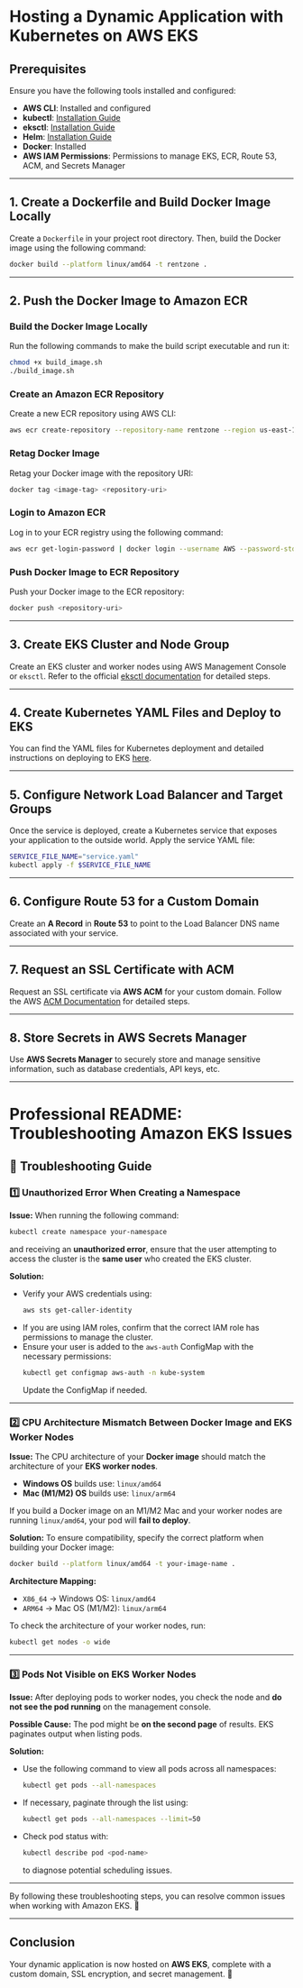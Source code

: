 # Hosting a Dynamic Application with Kubernetes on AWS EKS

## Prerequisites

Ensure you have the following tools installed and configured:

- **AWS CLI**: Installed and configured
- **kubectl**: [Installation Guide](https://kubernetes.io/docs/tasks/tools/install-kubectl-macos/#install-with-homebrew-on-macos)
- **eksctl**: [Installation Guide](https://eksctl.io/installation/)
- **Helm**: [Installation Guide](https://helm.sh/docs/intro/install/)
- **Docker**: Installed
- **AWS IAM Permissions**: Permissions to manage EKS, ECR, Route 53, ACM, and Secrets Manager

---

## 1. Create a Dockerfile and Build Docker Image Locally

Create a `Dockerfile` in your project root directory. Then, build the Docker image using the following command:

```sh
docker build --platform linux/amd64 -t rentzone .
```

---

## 2. Push the Docker Image to Amazon ECR

### Build the Docker Image Locally

Run the following commands to make the build script executable and run it:

```sh
chmod +x build_image.sh
./build_image.sh
```

### Create an Amazon ECR Repository

Create a new ECR repository using AWS CLI:

```sh
aws ecr create-repository --repository-name rentzone --region us-east-1
```

### Retag Docker Image

Retag your Docker image with the repository URI:

```sh
docker tag <image-tag> <repository-uri>
```

### Login to Amazon ECR

Log in to your ECR registry using the following command:

```sh
aws ecr get-login-password | docker login --username AWS --password-stdin <aws_account_id>.dkr.ecr.<region>.amazonaws.com
```

### Push Docker Image to ECR Repository

Push your Docker image to the ECR repository:

```sh
docker push <repository-uri>
```

---

## 3. Create EKS Cluster and Node Group

Create an EKS cluster and worker nodes using AWS Management Console or `eksctl`. Refer to the official [eksctl documentation](https://eksctl.io/) for detailed steps.

---

## 4. Create Kubernetes YAML Files and Deploy to EKS

You can find the YAML files for Kubernetes deployment and detailed instructions on deploying to EKS [here](https://github.com/li-zhang1/eks-projects).

---

## 5. Configure Network Load Balancer and Target Groups

Once the service is deployed, create a Kubernetes service that exposes your application to the outside world. Apply the service YAML file:

```sh
SERVICE_FILE_NAME="service.yaml"
kubectl apply -f $SERVICE_FILE_NAME
```

---

## 6. Configure Route 53 for a Custom Domain

Create an **A Record** in **Route 53** to point to the Load Balancer DNS name associated with your service.

---

## 7. Request an SSL Certificate with ACM

Request an SSL certificate via **AWS ACM** for your custom domain. Follow the AWS [ACM Documentation](https://docs.aws.amazon.com/acm/latest/userguide/acm-overview.html) for detailed steps.

---

## 8. Store Secrets in AWS Secrets Manager

Use **AWS Secrets Manager** to securely store and manage sensitive information, such as database credentials, API keys, etc.

---

# Professional README: Troubleshooting Amazon EKS Issues

## 🔧 Troubleshooting Guide

### 1️⃣ Unauthorized Error When Creating a Namespace

**Issue:**
When running the following command:
```sh
kubectl create namespace your-namespace
```
and receiving an **unauthorized error**, ensure that the user attempting to access the cluster is the **same user** who created the EKS cluster.

**Solution:**
- Verify your AWS credentials using:
  ```sh
  aws sts get-caller-identity
  ```
- If you are using IAM roles, confirm that the correct IAM role has permissions to manage the cluster.
- Ensure your user is added to the `aws-auth` ConfigMap with the necessary permissions:
  ```sh
  kubectl get configmap aws-auth -n kube-system
  ```
  Update the ConfigMap if needed.

---

### 2️⃣ CPU Architecture Mismatch Between Docker Image and EKS Worker Nodes

**Issue:**
The CPU architecture of your **Docker image** should match the architecture of your **EKS worker nodes**.
- **Windows OS** builds use: `linux/amd64`
- **Mac (M1/M2) OS** builds use: `linux/arm64`

If you build a Docker image on an M1/M2 Mac and your worker nodes are running `linux/amd64`, your pod will **fail to deploy**.

**Solution:**
To ensure compatibility, specify the correct platform when building your Docker image:
```sh
docker build --platform linux/amd64 -t your-image-name .
```

**Architecture Mapping:**
- `X86_64` → Windows OS: `linux/amd64`
- `ARM64`  → Mac OS (M1/M2): `linux/arm64`

To check the architecture of your worker nodes, run:
```sh
kubectl get nodes -o wide
```

---

### 3️⃣ Pods Not Visible on EKS Worker Nodes

**Issue:**
After deploying pods to worker nodes, you check the node and **do not see the pod running** on the management console.

**Possible Cause:**
The pod might be **on the second page** of results. EKS paginates output when listing pods.

**Solution:**
- Use the following command to view all pods across all namespaces:
  ```sh
  kubectl get pods --all-namespaces
  ```
- If necessary, paginate through the list using:
  ```sh
  kubectl get pods --all-namespaces --limit=50
  ```
- Check pod status with:
  ```sh
  kubectl describe pod <pod-name>
  ```
  to diagnose potential scheduling issues.

---

By following these troubleshooting steps, you can resolve common issues when working with Amazon EKS. 🚀


---

## Conclusion

Your dynamic application is now hosted on **AWS EKS**, complete with a custom domain, SSL encryption, and secret management. 🎉
